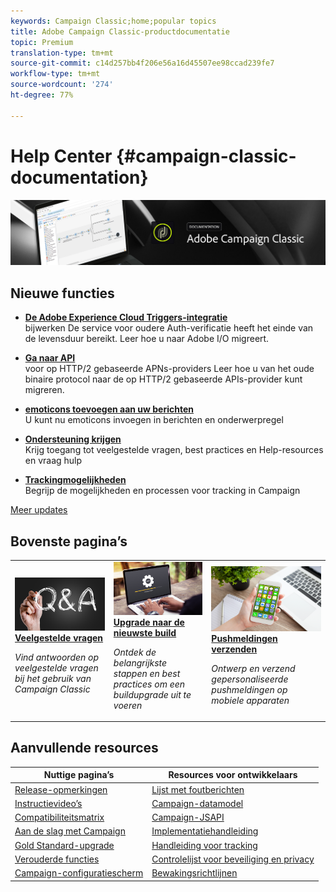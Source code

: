 ```yaml
---
keywords: Campaign Classic;home;popular topics
title: Adobe Campaign Classic-productdocumentatie
topic: Premium
translation-type: tm+mt
source-git-commit: c14d257bb4f206e56a16d45507ee98ccad239fe7
workflow-type: tm+mt
source-wordcount: '274'
ht-degree: 77%

---
```



# Help Center {#campaign-classic-documentation}

![](platform/using/assets/do-not-localize/banner_acc_doc.jpg)

## Nieuwe functies

* **[De Adobe Experience Cloud Triggers-integratie](integrations/using/configuring-adobe-io.md)**<br/> bijwerken De service voor oudere Auth-verificatie heeft het einde van de levensduur bereikt. Leer hoe u naar Adobe I/O migreert.

* **[Ga naar API](https://helpx.adobe.com/campaign/kb/migrate-to-apns-http2.html)**<br/> voor op HTTP/2 gebaseerde APNs-providers Leer hoe u van het oude binaire protocol naar de op HTTP/2 gebaseerde APIs-provider kunt migreren.

* **[emoticons toevoegen aan uw berichten](delivery/using/defining-the-email-content.md#inserting-emoticons)**<br/> U kunt nu emoticons invoegen in berichten en onderwerpregel

* **[Ondersteuning krijgen](https://helpx.adobe.com/nl/campaign/kb/ac-support.html)**<br/>
Krijg toegang tot veelgestelde vragen, best practices en Help-resources en vraag hulp

* **[Trackingmogelijkheden](https://helpx.adobe.com/nl/campaign/kb/acc-tracking.html)**<br/>
Begrijp de mogelijkheden en processen voor tracking in Campaign

[Meer updates](/help/rn/using/documentation-updates.md)

## Bovenste pagina’s

<table>
<tr>
  <td>
    <a href="platform/using/common-questions.md">
      <img alt="Veelgestelde vragen" src="platform/using/assets/FAQ.png"/>
    </a>
    <div>
      <a href="platform/using/common-questions.md">
    <strong>Veelgestelde vragen</strong>
    </a>
    </div>
    <p>
    <em>Vind antwoorden op veelgestelde vragen bij het gebruik van Campaign Classic</em>
    <p>
  </td>
   <td>
    <a href="https://helpx.adobe.com/nl/campaign/kb/acc-build-upgrade.html">
      <img alt="Buildupgrade" src="platform/using/assets/upgrade.png" />
    </a>
    <div>
      <a href="https://helpx.adobe.com/nl/campaign/kb/acc-build-upgrade.html">
    <strong>Upgrade naar de nieuwste build</strong>
    </a>
    </div>
    <p>
    <em>Ontdek de belangrijkste stappen en best practices om een buildupgrade uit te voeren</em>
    <p>
  </td>
  <td>
    <a href="delivery/using/creating-notifications.md">
       <img alt="Pushmeldingen" src="platform/using/assets/push.png" />
    </a>
    <div>
       <a href="delivery/using/creating-notifications.md">
    <strong>Pushmeldingen verzenden</strong>
    </a>
    </div>
    <p>
    <em>Ontwerp en verzend gepersonaliseerde pushmeldingen op mobiele apparaten</em>
    <p>
  </td>
</tr>
</table>

## Aanvullende resources

| Nuttige pagina’s | Resources voor ontwikkelaars |
|---|---|
| [Release-opmerkingen](/help/rn/using/latest-release.md) | [Lijst met foutberichten](https://docs.adobe.com/content/help/en/campaign-classic/technicalresources/error_messages/error_codes.html) |
| [Instructievideo’s](https://docs.adobe.com/content/help/nl-NL/campaign-classic-learn/tutorials/overview.html) | [Campaign-datamodel](configuration/using/about-data-model.md) |
| [Compatibiliteitsmatrix](https://helpx.adobe.com/nl/campaign/kb/compatibility-matrix.html) | [Campaign-JSAPI](https://docs.adobe.com/content/help/en/campaign-classic/technicalresources/api/p-1.html) |
| [Aan de slag met Campaign](platform/using/about-adobe-campaign-classic.md) | [Implementatiehandleiding](https://helpx.adobe.com/nl/campaign/kb/acc-implementation.html) |
| [Gold Standard-upgrade](https://helpx.adobe.com/nl/campaign/kb/gold-standard.html) | [Handleiding voor tracking](https://helpx.adobe.com/nl/campaign/kb/acc-tracking.html) |
| [Verouderde functies](https://helpx.adobe.com/nl/campaign/kb/deprecated-and-removed-features.html) | [Controlelijst voor beveiliging en privacy](https://helpx.adobe.com/nl/campaign/kb/acc-security.html) |
| [Campaign-configuratiescherm](https://docs.adobe.com/content/help/nl-NL/control-panel/using/control-panel-home.html) | [Bewakingsrichtlijnen](production/using/monitoring-guidelines.md) |
